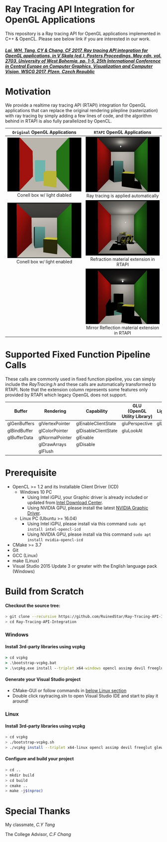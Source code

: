 # Ray Tracing API Integration for OpenGL Applications
This repository is a Ray tracing API for OpenGL applications implemented in C++ & OpenCL. Please see below link if you are interested in our work.  

##### [Lai, WH, Tang, CY & Chang, CF 2017, *Ray tracing API integration for OpenGL applications*. in V Skala (ed.), Posters Proceedings. May edn, vol. 2703, University of West Bohemia, pp. 1-5, 25th International Conference in Central Europe on Computer Graphics, Visualization and Computer Vision, WSCG 2017, Plzen, Czech Republic](https://scholar.lib.ntnu.edu.tw/en/publications/ray-tracing-api-integration-for-opengl-applications)

# Motivation
We provide a realtime ray tracing API (RTAPI) integration for OpenGL applications that can replace the original rendering pilepline (rasterization) with ray tracing by simply adding a few lines of code, and the algorithm behind in RTAPI is also fully parallelized by OpenCL.

|                 `Original` OpenGL Applications                  |                      `RTAPI` OpenGL Applications                                 |
| :-------------------------------------------------------------: | :------------------------------------------------------------------------------: |
|  ![img](images/Picture1.jpg) <br/> Conell box w/ light diabled  | ![img](images/Picture2.jpg) <br/> Ray tracing is applied automatically           |
| ![img](images/Picture1-2.jpg) <br/> Conell box w/ light enabled |     ![img](images/Picture4.jpg) <br/> Refraction material extension in RTAPI     |
|                                                                 | ![img](images/Picture5.jpg) <br/> Mirror Reflection material extension in RTAPI  |


# Supported Fixed Function Pipeline Calls
These calls are commonly used in fixed function pipeline, you can simply include the *RayTracing.h* and these calls are automatically transformed to RTAPI. Note that the extension column represents some features only provided by RTAPI which legacy OpenGL does not support.

| Buffer       | Rendering       | Capability           | GLU <br/>(OpenGL Utility Library) | Lighting  | Extension            |
| ------------ | --------------- | -------------------- | --------------------------------- | --------- | -------------------- |
| glGenBuffers | glVertexPointer | glEnableClientState  | gluPerspective                    | glLightfv | rtMaterialEXT        |
| glBindBuffer | glColorPointer  | glDisableClientState | gluLookAt                         |           | rtBuildAcclStructEXT |
| glBufferData | glNormalPointer | glEnable             |                                   |           |                      |
|              | glDrawArrays    | glDisable            |                                   |           |                      |
|              | glFlush         |                      |                                   |           |                      |

# Prerequisite

* OpenCL >= 1.2 and its Installable Client Driver (ICD)
  * Windows 10 PC
    * Using Intel iGPU, your Graphic driver is already included or updated from [Intel Download Center](https://downloadcenter.intel.com/product/80939).
    * Using NVIDIA GPU, please install the latest [NVIDIA Graphic Driver](https://www.google.com/url?sa=t&rct=j&q=&esrc=s&source=web&cd=&cad=rja&uact=8&ved=2ahUKEwiD2Mb8yvXuAhXGF3IKHe2KDC8QFjACegQIEBAD&url=https%3A%2F%2Fwww.nvidia.com%2FDownload%2Findex.aspx&usg=AOvVaw3QMyvvhtDESOcvPBtma4SH).
  * Linux PC (Ubuntu >= 16.04)
    * Using Intel iGPU, please install via this command `sudo apt install intel-opencl-icd`
    * Using NVIDIA GPU, please install via this command `sudo apt install nvidia-opencl-icd`
* CMake >= 3.7
* Git
* GCC (Linux)
* make (Linux)
* Visual Studio 2015 Update 3 or greater with the English language pack (Windows)

# Build from Scratch
#### Checkout the source tree:
```sh
> git clone --recursive https://github.com/RuinedStar/Ray-Tracing-API-Integration.git
> cd Ray-Tracing-API-Integration
```
### **Windows**
    
#### Install 3rd-party libraries using vcpkg

```cmd 
> cd vcpkg
> .\bootstrap-vcpkg.bat
> .\vcpkg.exe install --triplet x64-windows opencl assimp devil freeglut glew glm
```
#### Generate your Visual Studio project 
* CMake-GUI or follow commands in [below Linux section](#configure-and-build-your-project)
* Double click raytracing.sln to open Visual Studio IDE and start to play it around! 
    
### **Linux**
#### Install 3rd-party libraries using vcpkg
```sh
> cd vcpkg
> ./bootstrap-vcpkg.sh
> ./vcpkg install --triplet x64-linux opencl assimp devil freeglut glew glm
```
#### Configure and build your project
```sh
> cd ..
> mkdir build
> cd build
> cmake ..
> make -j$(nproc)
```
# Special Thanks
My classmate, *C.Y Tang*

The College Advisor,  *C.F Chang* 
